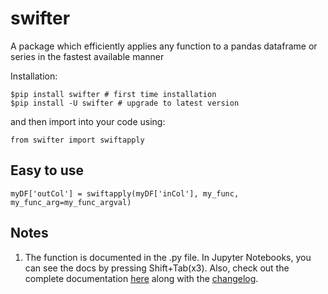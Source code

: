 # swifter
A package which efficiently applies any function to a pandas dataframe or series in the fastest available manner

Installation:
```
$pip install swifter # first time installation
$pip install -U swifter # upgrade to latest version
``` 

and then import into your code using:
```
from swifter import swiftapply
```

## Easy to use
```
myDF['outCol'] = swiftapply(myDF['inCol'], my_func, my_func_arg=my_func_argval)
```

## Notes
1. The function is documented in the .py file. In Jupyter Notebooks, you can see the docs by pressing Shift+Tab(x3). Also, check out the complete documentation [here](docs/documentation.md) along with the [changelog](docs/changelog.md).
